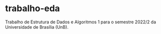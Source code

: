# trabalho-eda
Trabalho de Estrutura de Dados e Algoritmos 1 para o semestre 2022/2 da Universidade de Brasília (UnB).

